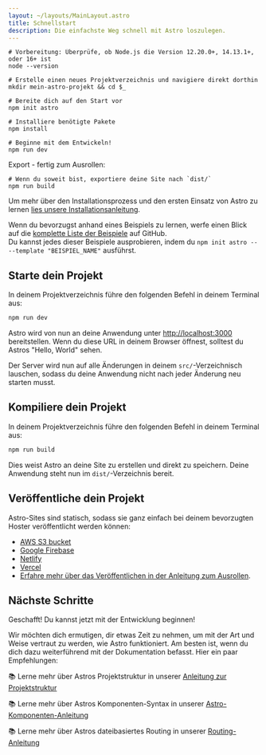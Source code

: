 ```yaml
---
layout: ~/layouts/MainLayout.astro
title: Schnellstart
description: Die einfachste Weg schnell mit Astro loszulegen.
---
```


```shell
# Vorbereitung: Überprüfe, ob Node.js die Version 12.20.0+, 14.13.1+, oder 16+ ist
node --version

# Erstelle einen neues Projektverzeichnis und navigiere direkt dorthin
mkdir mein-astro-projekt && cd $_

# Bereite dich auf den Start vor
npm init astro

# Installiere benötigte Pakete
npm install

# Beginne mit dem Entwickeln!
npm run dev
```

Export - fertig zum Ausrollen:

```shell
# Wenn du soweit bist, exportiere deine Site nach `dist/`
npm run build
```

Um mehr über den Installationsprozess und den ersten Einsatz von Astro zu lernen [lies unsere Installationsanleitung](de/installation).

Wenn du bevorzugst anhand eines Beispiels zu lernen, werfe einen Blick auf die [komplette Liste der Beispiele](https://github.com/snowpackjs/astro/tree/main/examples) auf GitHub.  
Du kannst jedes dieser Beispiele ausprobieren, indem du `npm init astro -- --template "BEISPIEL_NAME"` ausführst.

## Starte dein Projekt

In deinem Projektverzeichnis führe den folgenden Befehl in deinem Terminal aus:

```bash
npm run dev
```

Astro wird von nun an deine Anwendung unter [http://localhost:3000](http://localhost:3000) bereitstellen. Wenn du diese URL in deinem Browser öffnest, solltest du Astros "Hello, World" sehen.

Der Server wird nun auf alle Änderungen in deinem `src/`-Verzeichnisch lauschen, sodass du deine Anwendung nicht nach jeder Änderung neu starten musst. 

## Kompiliere dein Projekt

In deinem Projektverzeichnis führe den folgenden Befehl in deinem Terminal aus:

```bash
npm run build
```

Dies weist Astro an deine Site zu erstellen und direkt zu speichern. Deine Anwendung steht nun im `dist/`-Verzeichnis bereit.

## Veröffentliche dein Projekt

Astro-Sites sind statisch, sodass sie ganz einfach bei deinem bevorzugten Hoster veröffentlicht werden können:

- [AWS S3 bucket](https://aws.amazon.com/s3/)
- [Google Firebase](https://firebase.google.com/)
- [Netlify](https://www.netlify.com/)
- [Vercel](https://vercel.com/)
- [Erfahre mehr über das Veröffentlichen in der Anleitung zum Ausrollen](/guides/deploy).

## Nächste Schritte

Geschafft! Du kannst jetzt mit der Entwicklung beginnen!

Wir möchten dich ermutigen, dir etwas Zeit zu nehmen, um mit der Art und Weise vertraut zu werden, wie Astro funktioniert. Am besten ist, wenn du dich dazu weiterführend mit der Dokumentation befasst. Hier ein paar Empfehlungen:

📚 Lerne mehr über Astros Projektstruktur in unserer [Anleitung zur Projektstruktur](/core-concepts/project-structure)

📚 Lerne mehr über Astros Komponenten-Syntax in unserer [Astro-Komponenten-Anleitung](/core-concepts/astro-components)

📚 Lerne mehr über Astros dateibasiertes Routing in unserer [Routing-Anleitung](core-concepts/astro-pages)
